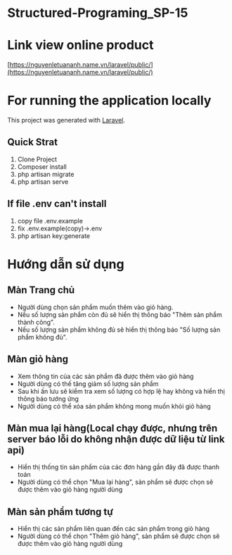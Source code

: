 # Structured-Programing_SP-15

# Link view online product

[https://nguyenletuananh.name.vn/laravel/public/](https://nguyenletuananh.name.vn/laravel/public/)

# For running the application locally

This project was generated with [Laravel](https://laravel.com/docs/10.x).

## Quick Strat

1. Clone Project
2. Composer install
3. php artisan migrate
4. php artisan serve

## If file .env can't install

1. copy file .env.example
2. fix .env.example(copy)->.env
3. php artisan key:generate

# Hướng dẫn sử dụng 

## Màn Trang chủ

* Người dùng chọn sản phẩm muốn thêm vào giỏ hàng.
* Nếu số lượng sản phẩm còn đủ sẽ hiển thị thông báo "Thêm sản phẩm thành công".
* Nếu số lượng sản phẩm không đủ sẽ hiển thị thông báo "Số lượng sản phẩm không đủ".

## Màn giỏ hàng

* Xem thông tin của các sản phẩm đã được thêm vào giỏ hàng
* Người dùng có thế tăng giảm số lượng sản phẩm 
* Sau khi ấn lưu sẽ kiểm tra xem số lượng có hợp lệ hay không và hiển thị thông báo tướng ứng
* Người dùng có thể xóa sản phẩm không mong muốn khỏi giỏ hàng

## Màn mua lại hàng(Local chạy được, nhưng trên server báo lỗi do không nhận được dữ liệu từ link api)

* Hiển thị thống tin sản phẩm của các đơn hàng gần đây đã được thanh toán 
* Người dùng có thể chọn "Mua lại hàng", sản phẩm sẽ được chọn sẽ được thêm vào giỏ hàng người dùng

## Màn sản phẩm tương tự

* Hiển thị các sản phẩm liên quan đến các sản phẩm trong giỏ hàng
* Người dùng có thể chọn "Thêm giỏ hàng", sản phẩm sẽ được chọn sẽ được thêm vào giỏ hàng người dùng



